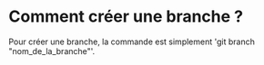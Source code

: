 # Comment créer une branche ?

Pour créer une branche, la commande est simplement 'git branch "nom_de_la_branche"'.